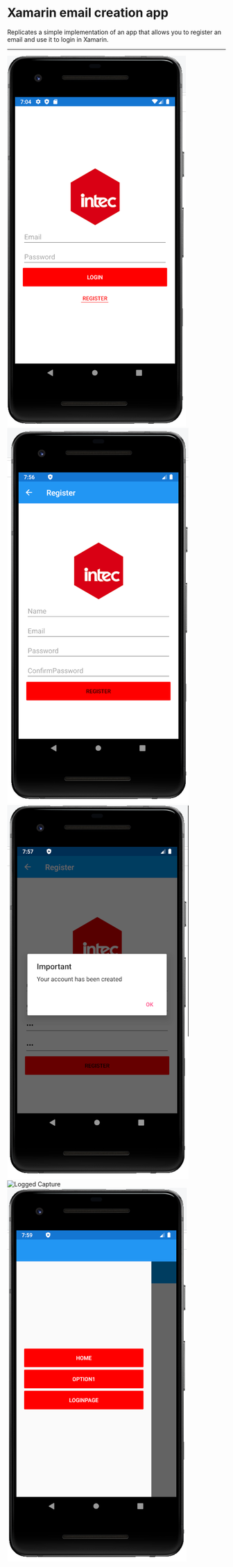 # Xamarin email creation app

Replicates a simple implementation of an app that allows you 
to register an email and use it to login in Xamarin. 

---

![Login Page Capture](AppPhotos/LoginCapture.png "Login Page")
![Register Page Capture](AppPhotos/RegisterCapture.png)
![Account Creation Capture](AppPhotos/AccountCreateCapture.png)
![Logged Capture](AppPhotos/LoogedCapture.png)
![Master Detail Page Capture](AppPhotos/MasterDetailCapture.png)

